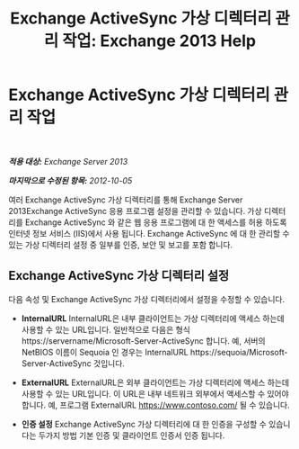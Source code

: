 ﻿---
title: 'Exchange ActiveSync 가상 디렉터리 관리 작업: Exchange 2013 Help'
TOCTitle: Exchange ActiveSync 가상 디렉터리 관리 작업
ms:assetid: f0b339b7-e184-4392-a133-20523183459d
ms:mtpsurl: https://technet.microsoft.com/ko-kr/library/Bb125170(v=EXCHG.150)
ms:contentKeyID: 50484499
ms.date: 05/22/2018
mtps_version: v=EXCHG.150
ms.translationtype: MT
---

# Exchange ActiveSync 가상 디렉터리 관리 작업

 

_**적용 대상:** Exchange Server 2013_

_**마지막으로 수정된 항목:** 2012-10-05_

여러 Exchange ActiveSync 가상 디렉터리를 통해 Exchange Server 2013Exchange ActiveSync 응용 프로그램 설정을 관리할 수 있습니다. 가상 디렉터리를 Exchange ActiveSync 와 같은 웹 응용 프로그램에 대 한 액세스를 허용 하도록 인터넷 정보 서비스 (IIS)에서 사용 됩니다. Exchange ActiveSync 에 대 한 관리할 수 있는 가상 디렉터리 설정 중 일부를 인증, 보안 및 보고를 포함 합니다.

## Exchange ActiveSync 가상 디렉터리 설정

다음 속성 및 Exchange ActiveSync 가상 디렉터리에서 설정을 수정할 수 있습니다.

  - **InternalURL** InternalURL은 내부 클라이언트는 가상 디렉터리에 액세스 하는데 사용할 수 있는 URL입니다. 일반적으로 다음은 형식 https://servername/Microsoft-Server-ActiveSync 합니다. 예, 서버의 NetBIOS 이름이 Sequoia 인 경우는 InternalURL https://sequoia/Microsoft-Server-ActiveSync 것입니다.

  - **ExternalURL** ExternalURL은 외부 클라이언트는 가상 디렉터리에 액세스 하는데 사용할 수 있는 URL입니다. 이 URL은 내부 네트워크 외부에서 액세스할 수 있어야 합니다. 예, 프로그램 ExternalURL https://www.contoso.com/ 될 수 있습니다.

  - **인증 설정** Exchange ActiveSync 가상 디렉터리에 대 한 인증을 구성할 수 있습니다는 두가지 방법 기본 인증 및 클라이언트 인증서 인증 됩니다.

